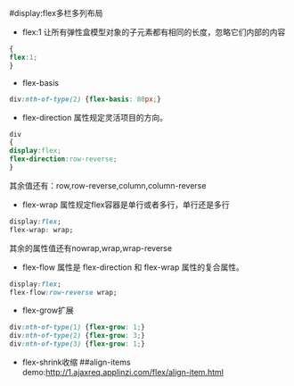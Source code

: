 #display:flex多栏多列布局
* flex:1
让所有弹性盒模型对象的子元素都有相同的长度，忽略它们内部的内容
```css
{
flex:1;
}
```
* flex-basis
```css
div:nth-of-type(2) {flex-basis: 80px;}
```
* flex-direction 属性规定灵活项目的方向。
```css
div
{
display:flex;
flex-direction:row-reverse;
}
```
其余值还有：row,row-reverse,column,column-reverse
* flex-wrap 属性规定flex容器是单行或者多行，单行还是多行
```css
display:flex;
flex-wrap: wrap;
```
其余的属性值还有nowrap,wrap,wrap-reverse
* flex-flow 属性是 flex-direction 和 flex-wrap 属性的复合属性。
```css
display:flex;
flex-flow:row-reverse wrap;
```
* flex-grow扩展
```css
div:nth-of-type(1) {flex-grow: 1;}
div:nth-of-type(2) {flex-grow: 3;}
div:nth-of-type(3) {flex-grow: 1;}
```
* flex-shrink收缩
##align-items
demo:http://1.ajaxreq.applinzi.com/flex/align-item.html
